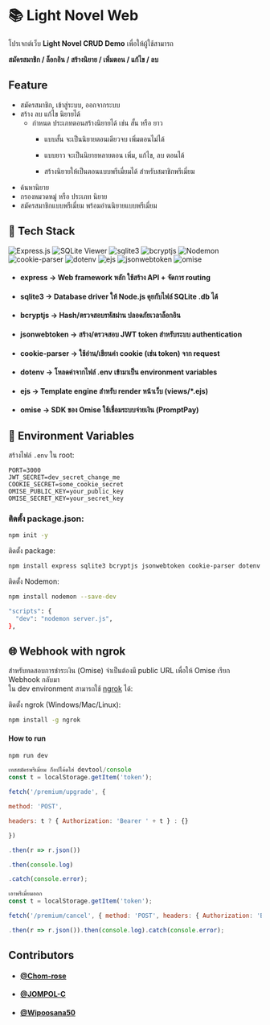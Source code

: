 # 📚 Light Novel Web

โปรเจกต์เว็บ **Light Novel CRUD Demo** เพื่อให้ผู้ใช้สามารถ 

**สมัครสมาชิก / ล็อกอิน / สร้างนิยาย / เพิ่มตอน / แก้ไข / ลบ**
  
## Feature
- สมัครสมาชิก, เข้าสู่ระบบ, ออกจากระบบ
- สร้าง ลบ แก้ไข นิยายได้
  - กําหนด ประเภทตอนสร้างนิยายได้ เช่น สั้น หรือ ยาว
    - แบบสั้น จะเป็นนิยายตอนเดียวจบ เพิ่มตอนไม่ได้
    - แบบยาว จะเป็นนิยายหลายตอน เพิ่ม, แก้ไข, ลบ ตอนได้

    - สร้างนิยายให้เป็นตอนแบบพรีเมี่ยมได้ สำหรับสมาชิกพรีเมี่ยม
- ค้นหานิยาย
- กรองหมวดหมู่ หรือ ประเภท นิยาย
- สมัครสมาชิกแบบพรีเมี่ยม พร้อมอ่านนิยายแบบพรีเมี่ยม


## 🚀 Tech Stack  

![Express.js](https://img.shields.io/badge/Express.js-9C9C9C?style=for-the-badge&logo=express&logoColor=white)
![SQLite Viewer](https://img.shields.io/badge/SQLite%20Viewer-003B57?style=for-the-badge&logo=sqlite&logoColor=white)
![sqlite3](https://img.shields.io/badge/sqlite3-003B57?style=for-the-badge&logo=sqlite&logoColor=white)
![bcryptjs](https://img.shields.io/badge/bcryptjs-F7DF1E?style=for-the-badge&logo=javascript&logoColor=black)
![Nodemon](https://img.shields.io/badge/Nodemon-76D04B?style=for-the-badge&logo=nodemon&logoColor=black)
![cookie-parser](https://img.shields.io/badge/cookie--parser-000000?style=for-the-badge&logo=node.js&logoColor=white)
![dotenv](https://img.shields.io/badge/dotenv-ECD53F?style=for-the-badge&logo=dotenv&logoColor=black)
![ejs](https://img.shields.io/badge/EJS-B4CA65?style=for-the-badge&logo=ejs&logoColor=black)
![jsonwebtoken](https://img.shields.io/badge/jsonwebtoken-000000?style=for-the-badge&logo=jsonwebtokens&logoColor=white)
![omise](https://img.shields.io/badge/Omise-1A6AFF?style=for-the-badge&logo=omise&logoColor=white)

- #### express → Web framework หลัก ใช้สร้าง API + จัดการ routing
- #### sqlite3 → Database driver ให้ Node.js คุยกับไฟล์ SQLite .db ได้
- #### bcryptjs → Hash/ตรวจสอบรหัสผ่าน ปลอดภัยเวลาล็อกอิน
- #### jsonwebtoken → สร้าง/ตรวจสอบ JWT token สำหรับระบบ authentication
- #### cookie-parser → ใช้อ่าน/เขียนค่า cookie (เช่น token) จาก request
- #### dotenv → โหลดค่าจากไฟล์ .env เข้ามาเป็น environment variables
- #### ejs → Template engine สำหรับ render หน้าเว็บ (views/*.ejs)
- #### omise → SDK ของ Omise ใช้เชื่อมระบบจ่ายเงิน (PromptPay)


## 🔑 Environment Variables

สร้างไฟล์ `.env` ใน root:

```env
PORT=3000
JWT_SECRET=dev_secret_change_me
COOKIE_SECRET=some_cookie_secret
OMISE_PUBLIC_KEY=your_public_key
OMISE_SECRET_KEY=your_secret_key
```


### ติดตั้ง package.json:

```bash
npm init -y
```

ติดตั้ง package:
```bash
npm install express sqlite3 bcryptjs jsonwebtoken cookie-parser dotenv ejs omise
```

ติดตั้ง Nodemon:
```bash
npm install nodemon --save-dev
```

```bash
"scripts": {
  "dev": "nodemon server.js",
},
```

## 🌐 Webhook with ngrok

สำหรับทดสอบการชำระเงิน (Omise) จำเป็นต้องมี public URL เพื่อให้ Omise เรียก Webhook กลับมา  
ใน dev environment สามารถใช้ [ngrok](https://ngrok.com/) ได้:

ติดตั้ง ngrok (Windows/Mac/Linux):
```bash
npm install -g ngrok
```

#### How to run
```bash
npm run dev

```
```js
เทสสมัครพรีเมี่ยม ก็อปโค้ดใส่ devtool/console
const t = localStorage.getItem('token');

fetch('/premium/upgrade', {

method: 'POST',

headers: t ? { Authorization: 'Bearer ' + t } : {}

})

.then(r => r.json())

.then(console.log)

.catch(console.error);

เอาพรีเมี่ยมออก
const t = localStorage.getItem('token');

fetch('/premium/cancel', { method: 'POST', headers: { Authorization: 'Bearer ' + t }})

.then(r => r.json()).then(console.log).catch(console.error);

```
## Contributors

- #### [@Chom-rose](https://github.com/Chom-rose)
- #### [@JOMPOL-C](https://github.com/JOMPOL-C)
- #### [@Wipoosana50](https://github.com/Wipoosana50)

